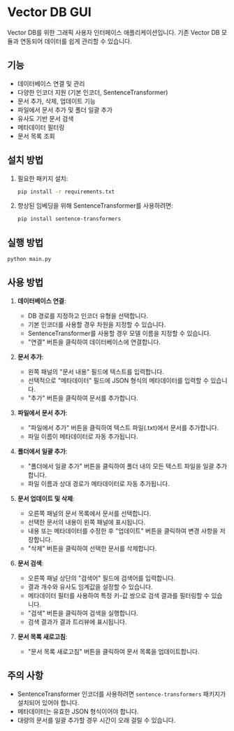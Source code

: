 # Vector DB GUI

Vector DB를 위한 그래픽 사용자 인터페이스 애플리케이션입니다. 기존 Vector DB 모듈과 연동되어 데이터를 쉽게 관리할 수 있습니다.

## 기능

- 데이터베이스 연결 및 관리
- 다양한 인코더 지원 (기본 인코더, SentenceTransformer)
- 문서 추가, 삭제, 업데이트 기능
- 파일에서 문서 추가 및 폴더 일괄 추가
- 유사도 기반 문서 검색
- 메타데이터 필터링
- 문서 목록 조회

## 설치 방법

1. 필요한 패키지 설치:
   ```bash
   pip install -r requirements.txt
   ```

2. 향상된 임베딩을 위해 SentenceTransformer를 사용하려면:
   ```bash
   pip install sentence-transformers
   ```

## 실행 방법

```bash
python main.py
```

## 사용 방법

1. **데이터베이스 연결**:
   - DB 경로를 지정하고 인코더 유형을 선택합니다.
   - 기본 인코더를 사용할 경우 차원을 지정할 수 있습니다.
   - SentenceTransformer를 사용할 경우 모델 이름을 지정할 수 있습니다.
   - "연결" 버튼을 클릭하여 데이터베이스에 연결합니다.

2. **문서 추가**:
   - 왼쪽 패널의 "문서 내용" 필드에 텍스트를 입력합니다.
   - 선택적으로 "메타데이터" 필드에 JSON 형식의 메타데이터를 입력할 수 있습니다.
   - "추가" 버튼을 클릭하여 문서를 추가합니다.

3. **파일에서 문서 추가**:
   - "파일에서 추가" 버튼을 클릭하여 텍스트 파일(.txt)에서 문서를 추가합니다.
   - 파일 이름이 메타데이터로 자동 추가됩니다.

4. **폴더에서 일괄 추가**:
   - "폴더에서 일괄 추가" 버튼을 클릭하여 폴더 내의 모든 텍스트 파일을 일괄 추가합니다.
   - 파일 이름과 상대 경로가 메타데이터로 자동 추가됩니다.

5. **문서 업데이트 및 삭제**:
   - 오른쪽 패널의 문서 목록에서 문서를 선택합니다.
   - 선택한 문서의 내용이 왼쪽 패널에 표시됩니다.
   - 내용 또는 메타데이터를 수정한 후 "업데이트" 버튼을 클릭하여 변경 사항을 저장합니다.
   - "삭제" 버튼을 클릭하여 선택한 문서를 삭제합니다.

6. **문서 검색**:
   - 오른쪽 패널 상단의 "검색어" 필드에 검색어를 입력합니다.
   - 결과 개수와 유사도 임계값을 설정할 수 있습니다.
   - 메타데이터 필터를 사용하여 특정 키-값 쌍으로 검색 결과를 필터링할 수 있습니다.
   - "검색" 버튼을 클릭하여 검색을 실행합니다.
   - 검색 결과가 결과 트리뷰에 표시됩니다.

7. **문서 목록 새로고침**:
   - "문서 목록 새로고침" 버튼을 클릭하여 문서 목록을 업데이트합니다.

## 주의 사항

- SentenceTransformer 인코더를 사용하려면 `sentence-transformers` 패키지가 설치되어 있어야 합니다.
- 메타데이터는 유효한 JSON 형식이어야 합니다.
- 대량의 문서를 일괄 추가할 경우 시간이 오래 걸릴 수 있습니다.
